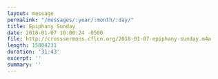 ```yaml
---
layout: message
permalink: "/messages/:year/:month/:day/"
title: Epiphany Sunday
date: 2018-01-07 10:00:24 -0500
file: http://crosssermons.cflcn.org/2018-01-07-epiphany-sunday.m4a
length: 15804231
duration: '31:43'
excerpt: ''
summary: ''
---
```

